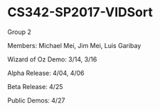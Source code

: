 # CS342-SP2017-VIDSort
Group 2

Members: Michael Mei, Jim Mei, Luis Garibay


Wizard of Oz Demo: 3/14, 3/16

Alpha Release: 4/04, 4/06


Beta Release: 4/25


Public Demos: 4/27
